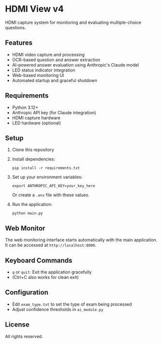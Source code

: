 # HDMI View v4

HDMI capture system for monitoring and evaluating multiple-choice questions.

## Features

- HDMI video capture and processing
- OCR-based question and answer extraction
- AI-powered answer evaluation using Anthropic's Claude model
- LED status indicator integration
- Web-based monitoring UI
- Automated startup and graceful shutdown

## Requirements

- Python 3.12+
- Anthropic API key (for Claude integration)
- HDMI capture hardware
- LED hardware (optional)

## Setup

1. Clone this repository
2. Install dependencies:
   ```
   pip install -r requirements.txt
   ```
3. Set up your environment variables:
   ```
   export ANTHROPIC_API_KEY=your_key_here
   ```
   Or create a `.env` file with these values.

4. Run the application:
   ```
   python main.py
   ```

## Web Monitor

The web monitoring interface starts automatically with the main application. It can be accessed at `http://localhost:8000`.

## Keyboard Commands

- `q` or `quit`: Exit the application gracefully
- (Ctrl+C also works for clean exit)

## Configuration

- Edit `exam_type.txt` to set the type of exam being processed
- Adjust confidence thresholds in `ai_module.py`

## License

All rights reserved.
